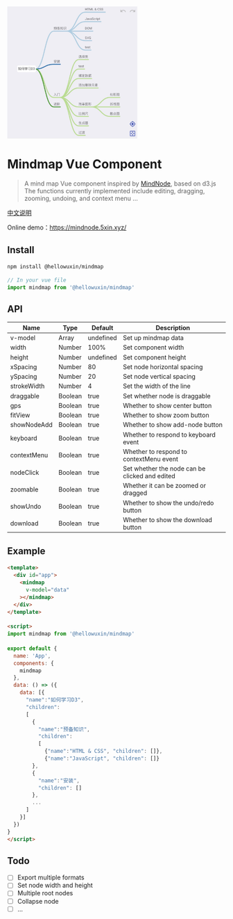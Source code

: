 <img src="./public/mindmap.jpg" width="300"/>

# Mindmap Vue Component

> A mind map Vue component inspired by [MindNode](https://mindnode.com), based on d3.js  
> The functions currently implemented include editing, dragging, zooming, undoing, and context menu ...

[中文说明](./README.cn.md)

Online demo：<https://mindnode.5xin.xyz/>

## Install

```sh
npm install @hellowuxin/mindmap
```

```js
// In your vue file
import mindmap from '@hellowuxin/mindmap'
```

## API

| Name        | Type   | Default   | Description                                    |
| ---         | ---    | ---       | ---                                            |
| v-model     | Array  | undefined | Set up mindmap data                            |
| width       | Number | 100%      | Set component width                            |
| height      | Number | undefined | Set component height                           |
| xSpacing    | Number | 80        | Set node horizontal spacing                    |
| ySpacing    | Number | 20        | Set node vertical spacing                      |
| strokeWidth | Number | 4         | Set the width of the line                      |
| draggable   | Boolean| true      | Set whether node is draggable                  |
| gps         | Boolean| true      | Whether to show center button                  |
| fitView     | Boolean| true      | Whether to show zoom button                    |
| showNodeAdd | Boolean| true      | Whether to show add-node button                |
| keyboard    | Boolean| true      | Whether to respond to keyboard event           |
| contextMenu | Boolean| true      | Whether to respond to contextMenu event        |
| nodeClick   | Boolean| true      | Set whether the node can be clicked and edited |
| zoomable    | Boolean| true      | Whether it can be zoomed or dragged            |
| showUndo    | Boolean| true      | Whether to show the undo/redo button           |
| download    | Boolean| true      | Whether to show the download button            |

## Example

```html
<template>
  <div id="app">
    <mindmap
      v-model="data"
    ></mindmap>
  </div>
</template>

<script>
import mindmap from '@hellowuxin/mindmap'

export default {
  name: 'App',
  components: {
    mindmap
  },
  data: () => ({
    data: [{
      "name":"如何学习D3",
      "children":
      [
        {
          "name":"预备知识",
          "children":
          [
            {"name":"HTML & CSS", "children": []},
            {"name":"JavaScript", "children": []}
        },
        {
          "name":"安装",
          "children": []
        },
        ...
      ]
    }]
  })
}
</script>
```

## Todo

- [ ] Export multiple formats
- [ ] Set node width and height
- [ ] Multiple root nodes
- [ ] Collapse node
- [ ] ...
